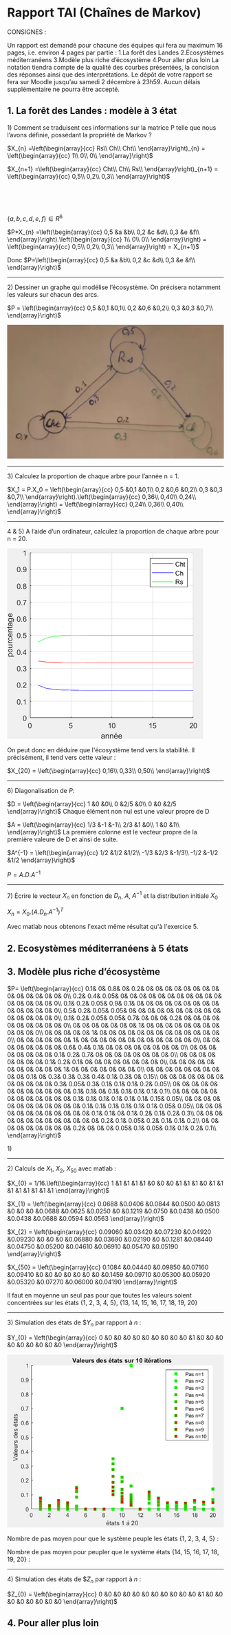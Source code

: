 # Rapport TAI (Chaînes de Markov)

CONSIGNES :

Un rapport est demandé pour chacune des équipes qui fera au maximum 16 pages, i.e. environ 4
pages par partie :
1.La forêt des Landes
2.Écosystèmes méditerranéens
3.Modèle plus riche d’écosystème
4.Pour aller plus loin
La notation tiendra compte de la qualité des courbes présentées, la concision des réponses ainsi que
des interprétations.
Le dépôt de votre rapport se fera sur Moodle jusqu’au samedi 2 décembre à 23h59. Aucun délais
supplémentaire ne pourra être accepté.

## 1. La forêt des Landes : modèle à 3 état

1\) Comment se traduisent ces informations sur la matrice P telle que nous l’avons définie, possédant
la propriété de Markov ?

$X_{n}
=\left(\begin{array}{cc} Rs\\ Ch\\ Cht\\ \end{array}\right)_{n}
= \left(\begin{array}{cc} 1\\ 0\\ 0\\ \end{array}\right)$

$X_{n+1}
=\left(\begin{array}{cc} Cht\\ Ch\\ Rs\\ \end{array}\right)_{n+1}
= \left(\begin{array}{cc} 0,5\\ 0,2\\ 0,3\\ \end{array}\right)$

<br />
<br />
<br />

$\{a, b, c, d, e, f\} \in R^6$

$P*X_{n}
=\left(\begin{array}{cc} 0,5 &a &b\\ 0,2 &c &d\\ 0,3 &e &f\\ \end{array}\right).\left(\begin{array}{cc} 1\\ 0\\ 0\\ \end{array}\right)
= \left(\begin{array}{cc} 0,5\\ 0,2\\ 0,3\\ \end{array}\right)
= X_{n+1}$

Donc $P=\left(\begin{array}{cc} 0,5 &a &b\\ 0,2 &c &d\\ 0,3 &e &f\\ \end{array}\right)$

---
2\) Dessiner un graphe qui modélise l’écosystème. On précisera notamment les valeurs sur chacun
des arcs.

$P = \left(\begin{array}{cc} 0,5 &0,1 &0,1\\ 0,2 &0,6 &0,2\\ 0,3 &0,3 &0,7\\ \end{array}\right)$

![Alt text](image-1.png)

---
3\) Calculez la proportion de chaque arbre pour l’année n = 1.

$X_1 = P.X_0 = \left(\begin{array}{cc} 0,5 &0,1 &0,1\\ 0,2 &0,6 &0,2\\ 0,3 &0,3 &0,7\\ \end{array}\right).\left(\begin{array}{cc} 0,36\\ 0,40\\ 0,24\\ \end{array}\right) = \left(\begin{array}{cc} 0,24\\ 0,36\\ 0,40\\ \end{array}\right)$

---
4 & 5\) A l’aide d’un ordinateur, calculez la proportion de chaque arbre pour n = 20.

![Alt text](image-2.png)

On peut donc en déduire que l'écosystème tend vers la stabilité. Il précisément, il tend vers cette valeur :

$X_{20} = \left(\begin{array}{cc} 0,16\\ 0,33\\ 0,50\\ \end{array}\right)$

---
6\) Diagonalisation de $P$:

$D = \left(\begin{array}{cc} 1 &0 &0\\ 0 &2/5 &0\\ 0 &0 &2/5 \end{array}\right)$ Chaque élément non nul est une valeur propre de D

$A = \left(\begin{array}{cc} 1/3 &-1 &-1\\ 2/3 &1 &0\\ 1 &0 &1\\ \end{array}\right)$ La première colonne est le vecteur propre de la première valeure de D et ainsi de suite.

$A^{-1} = \left(\begin{array}{cc} 1/2 &1/2 &1/2\\ -1/3 &2/3 &-1/3\\ -1/2 &-1/2 &1/2 \end{array}\right)$ 

$P = A.D.A^{-1}$

---
7\) Écrire le vecteur $X_n$ en fonction de $D_n$, $A$, $A^{−1}$ et la distribution initiale $X_0$

$X_n = X_0.(A.D_n.A^{−1})^T$

Avec matlab nous obtenons l'exact même résultat qu'à l'exercice 5.



## 2. Ecosystèmes méditerranéens à 5 états
## 3. Modèle plus riche d’écosystème

$P= \left(\begin{array}{cc} 
0.1& 0& 0.8& 0& 0.2& 0& 0& 0& 0& 0& 0& 0& 0& 0& 0& 0& 0& 0& 0& 0\\
0.2& 0.4& 0.05& 0& 0& 0& 0& 0& 0& 0& 0& 0& 0& 0& 0& 0& 0& 0& 0& 0\\
0.1& 0.2& 0.05& 0.9& 0.1& 0& 0& 0& 0& 0& 0& 0& 0& 0& 0& 0& 0& 0& 0& 0\\
0.5& 0.2& 0.05& 0.05& 0& 0& 0& 0& 0& 0& 0& 0& 0& 0& 0& 0& 0& 0& 0& 0\\
0.1& 0.2& 0.05& 0.05& 0.7& 0& 0& 0& 0.2& 0& 0& 0& 0& 0& 0& 0& 0& 0& 0& 0\\
0& 0& 0& 0& 0& 0& 0& 1& 0& 0& 0& 0& 0& 0& 0& 0& 0& 0& 0& 0\\
0& 0& 0& 0& 0& 1& 0& 0& 0& 0& 0& 0& 0& 0& 0& 0& 0& 0& 0& 0\\
0& 0& 0& 0& 0& 0& 1& 0& 0& 0& 0& 0& 0& 0& 0& 0& 0& 0& 0& 0\\
0& 0& 0& 0& 0& 0& 0& 0& 0.6& 0.4& 0.1& 0& 0& 0& 0& 0& 0& 0& 0& 0\\
0& 0& 0& 0& 0& 0& 0& 0& 0.1& 0.2& 0.7& 0& 0& 0& 0& 0& 0& 0& 0& 0\\
0& 0& 0& 0& 0& 0& 0& 0& 0.1& 0.2& 0.1& 0& 0& 0& 0& 0& 0& 0& 0& 0\\
0& 0& 0& 0& 0& 0& 0& 0& 0& 0& 0& 1& 0& 0& 0& 0& 0& 0& 0& 0\\
0& 0& 0& 0& 0& 0& 0& 0& 0& 0& 0.1& 0& 0.3& 0.3& 0.3& 0.4& 0.1& 0.3& 0& 0.15\\
0& 0& 0& 0& 0& 0& 0& 0& 0& 0& 0& 0& 0.3& 0.05& 0.3& 0.1& 0.1& 0.1& 0.2& 0.05\\
0& 0& 0& 0& 0& 0& 0& 0& 0& 0& 0& 0& 0.1& 0.1& 0& 0.1& 0.1& 0.1& 0.1& 0.1\\
0& 0& 0& 0& 0& 0& 0& 0& 0& 0& 0& 0& 0.1& 0.1& 0.1& 0.1& 0.1& 0.1& 0.15& 0.05\\
0& 0& 0& 0& 0& 0& 0& 0& 0& 0& 0& 0& 0.1& 0.1& 0.1& 0.1& 0.1& 0.1& 0.05& 0.05\\
0& 0& 0& 0& 0& 0& 0& 0& 0& 0& 0& 0& 0.1& 0.1& 0& 0.1& 0.2& 0.1& 0.2& 0.3\\
0& 0& 0& 0& 0& 0& 0& 0& 0& 0& 0& 0& 0& 0.2& 0.1& 0.05& 0.2& 0.1& 0.1& 0.2\\
0& 0& 0& 0& 0& 0& 0& 0& 0& 0.2& 0& 0& 0& 0.05& 0.1& 0.05& 0.1& 0.1& 0.2& 0.1\\
\end{array}\right)$

1\)

---
2\) Calculs de $X_{1}$, $X_{2}$, $X_{50}$ avec matlab :

$X_{0} = 1/16.\left(\begin{array}{cc} 1 &1 &1 &1 &1 &0 &0 &0 &1 &1 &1 &0 &1 &1 &1 &1 &1 &1 &1 &1 \end{array}\right)$

$X_{1} = \left(\begin{array}{cc} 0.0688 &0.0406 &0.0844 &0.0500 &0.0813 &0 &0 &0 &0.0688 &0.0625 &0.0250 &0 &0.1219 &0.0750 &0.0438 &0.0500 &0.0438 &0.0688 &0.0594 &0.0563 \end{array}\right)$

$X_{2} = \left(\begin{array}{cc} 0.09060 &0.03420 &0.07230 &0.04920 &0.09230 &0 &0 &0 &0.06880 &0.03690 &0.02190 &0 &0.1281 &0.08440 &0.04750 &0.05200 &0.04610 &0.06910 &0.05470 &0.05190 \end{array}\right)$

$X_{50} = \left(\begin{array}{cc} 0.1084 &0.04440 &0.09850 &0.07160 &0.09410 &0 &0 &0 &0 &0 &0 &0 &0.1459 &0.09710 &0.05300 &0.05920 &0.05320 &0.07270 &0.06000 &0.04190 \end{array}\right)$

Il faut en moyenne un seul pas pour que toutes les valeurs soient concentrées sur les états {1, 2, 3, 4, 5}, {13, 14, 15, 16, 17, 18, 19, 20}

---
3\) Simulation des états de $$Y_{n}$ par rapport à $n$ :

$Y_{0} = \left(\begin{array}{cc} 0 &0 &0 &0 &0 &0 &0 &0 &0 &0 &1 &0 &0 &0 &0 &0 &0 &0 &0 &0 \end{array}\right)$

![Alt text](image-6.png)

Nombre de pas moyen pour que le système peuple les états {1, 2, 3, 4, 5} : 

Nombre de pas moyen pour peupler que le système états {14, 15, 16, 17, 18, 19, 20} :

---
4\) Simulation des états de $$Z_{n}$ par rapport à $n$ :

$Z_{0} = \left(\begin{array}{cc} 0 &0 &0 &0 &0 &0 &0 &0 &0 &0 &0 &1 &0 &0 &0 &0 &0 &0 &0 &0
 \end{array}\right)$


## 4. Pour aller plus loin
